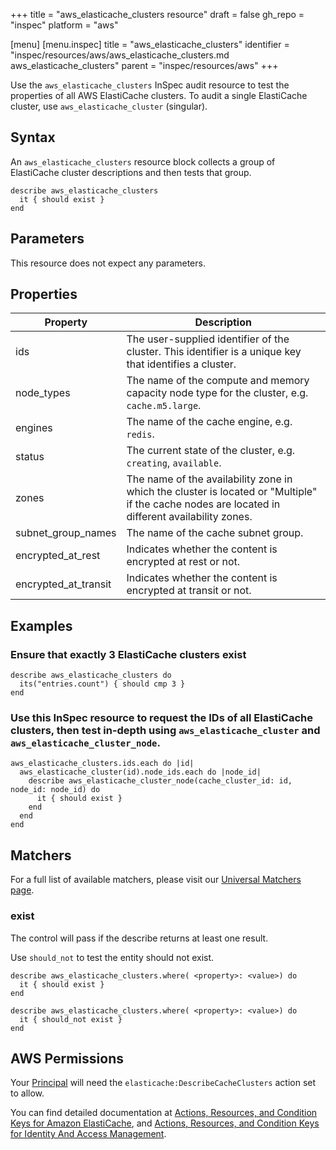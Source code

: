 +++
title = "aws_elasticache_clusters resource"
draft = false
gh_repo = "inspec"
platform = "aws"

[menu]
  [menu.inspec]
    title = "aws_elasticache_clusters"
    identifier = "inspec/resources/aws/aws_elasticache_clusters.md aws_elasticache_clusters"
    parent = "inspec/resources/aws"
+++

Use the `aws_elasticache_clusters` InSpec audit resource to test the properties
of all AWS ElastiCache clusters. To audit a single ElastiCache cluster, use `aws_elasticache_cluster` (singular).

## Syntax

An `aws_elasticache_clusters` resource block collects a group of ElastiCache cluster descriptions and then tests that group.

    describe aws_elasticache_clusters
      it { should exist }
    end

## Parameters

This resource does not expect any parameters.

## Properties

| Property             | Description                                                                                                                                     |
| -------------------- | ----------------------------------------------------------------------------------------------------------------------------------------------- |
| ids                  | The user-supplied identifier of the cluster. This identifier is a unique key that identifies a cluster.                                         |
| node_types           | The name of the compute and memory capacity node type for the cluster, e.g. `cache.m5.large`.                                                   |
| engines              | The name of the cache engine, e.g. `redis`.                                                                                                     |
| status               | The current state of the cluster, e.g. `creating`, `available`.                                                                                 |
| zones                | The name of the availability zone in which the cluster is located or "Multiple" if the cache nodes are located in different availability zones. |
| subnet_group_names   | The name of the cache subnet group.                                                                                                             |
| encrypted_at_rest    | Indicates whether the content is encrypted at rest or not.                                                                                      |
| encrypted_at_transit | Indicates whether the content is encrypted at transit or not.                                                                                   |

## Examples

### Ensure that exactly 3 ElastiCache clusters exist

    describe aws_elasticache_clusters do
      its("entries.count") { should cmp 3 }
    end

### Use this InSpec resource to request the IDs of all ElastiCache clusters, then test in-depth using `aws_elasticache_cluster` and `aws_elasticache_cluster_node`.

    aws_elasticache_clusters.ids.each do |id|
      aws_elasticache_cluster(id).node_ids.each do |node_id|
        describe aws_elasticache_cluster_node(cache_cluster_id: id, node_id: node_id) do
          it { should exist }
        end
      end
    end

## Matchers

For a full list of available matchers, please visit our [Universal Matchers page](/inspec/matchers/).

### exist

The control will pass if the describe returns at least one result.

Use `should_not` to test the entity should not exist.

    describe aws_elasticache_clusters.where( <property>: <value>) do
      it { should exist }
    end

    describe aws_elasticache_clusters.where( <property>: <value>) do
      it { should_not exist }
    end

## AWS Permissions

Your [Principal](https://docs.aws.amazon.com/IAM/latest/UserGuide/intro-structure.html#intro-structure-principal) will need the `elasticache:DescribeCacheClusters` action set to allow.

You can find detailed documentation at [Actions, Resources, and Condition Keys for Amazon ElastiCache](https://docs.aws.amazon.com/IAM/latest/UserGuide/list_amazonelasticache.html),
and [Actions, Resources, and Condition Keys for Identity And Access Management](https://docs.aws.amazon.com/IAM/latest/UserGuide/list_identityandaccessmanagement.html).
